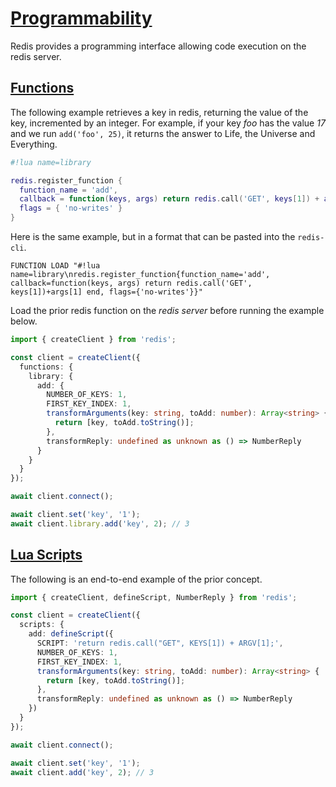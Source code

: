 # [Programmability](https://redis.io/docs/manual/programmability/)

Redis provides a programming interface allowing code execution on the redis server.

## [Functions](https://redis.io/docs/manual/programmability/functions-intro/)

The following example retrieves a key in redis, returning the value of the key, incremented by an integer. For example, if your key _foo_ has the value _17_ and we run `add('foo', 25)`, it returns the answer to Life, the Universe and Everything.

```lua
#!lua name=library

redis.register_function {
  function_name = 'add',
  callback = function(keys, args) return redis.call('GET', keys[1]) + args[1] end,
  flags = { 'no-writes' }
}
```

Here is the same example, but in a format that can be pasted into the `redis-cli`.

```
FUNCTION LOAD "#!lua name=library\nredis.register_function{function_name='add', callback=function(keys, args) return redis.call('GET', keys[1])+args[1] end, flags={'no-writes'}}"
```

Load the prior redis function on the _redis server_ before running the example below.

```typescript
import { createClient } from 'redis';

const client = createClient({
  functions: {
    library: {
      add: {
        NUMBER_OF_KEYS: 1,
        FIRST_KEY_INDEX: 1,
        transformArguments(key: string, toAdd: number): Array<string> {
          return [key, toAdd.toString()];
        },
        transformReply: undefined as unknown as () => NumberReply
      }
    }
  }
});

await client.connect();

await client.set('key', '1');
await client.library.add('key', 2); // 3
```

## [Lua Scripts](https://redis.io/docs/manual/programmability/eval-intro/)

The following is an end-to-end example of the prior concept.

```typescript
import { createClient, defineScript, NumberReply } from 'redis';

const client = createClient({
  scripts: {
    add: defineScript({
      SCRIPT: 'return redis.call("GET", KEYS[1]) + ARGV[1];',
      NUMBER_OF_KEYS: 1,
      FIRST_KEY_INDEX: 1,
      transformArguments(key: string, toAdd: number): Array<string> {
        return [key, toAdd.toString()];
      },
      transformReply: undefined as unknown as () => NumberReply
    })
  }
});

await client.connect();

await client.set('key', '1');
await client.add('key', 2); // 3
```
